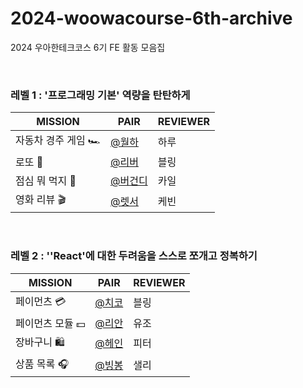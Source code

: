 # 2024-woowacourse-6th-archive

2024 우아한테크코스 6기 FE 활동 모음집

<br/>

### 레벨 1 : '프로그래밍 기본' 역량을 탄탄하게

| **MISSION**         | **PAIR**                                | **REVIEWER** |
| ------------------- | --------------------------------------- | ------------ |
| 자동차 경주 게임 🏎️ | [@월하](https://github.com/vi-wolhwa)   | 하루         |
| 로또 🎱             | [@리버](https://github.com/0jenn0)      | 블링         |
| 점심 뭐 먹지 🍴     | [@버건디](https://github.com/brgndyy)   | 카일         |
| 영화 리뷰 🎬        | [@렛서](https://github.com/BadaHertz52) | 케빈         |

<br/>

### 레벨 2 : ''React'에 대한 두려움을 스스로 쪼개고 정복하기

| **MISSION**      | **PAIR**                                 | **REVIEWER** |
| ---------------- | ---------------------------------------- | ------------ |
| 페이먼츠 💳      | [@치코](https://github.com/jaeml06)      | 블링         |
| 페이먼츠 모듈 💵 | [@리안](https://github.com/ooherin)      | 유조         |
| 장바구니 🛍️      | [@헤인](https://github.com/Hain-tain)    | 피터         |
| 상품 목록 🎧     | [@빙봉](https://github.com/Yoonkyoungme) | 샐리         |

<br/>
